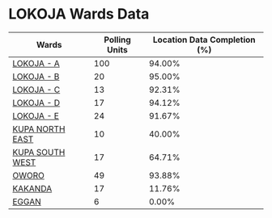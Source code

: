 
# LOKOJA Wards Data

| Wards | Polling Units | Location Data Completion (%) |
| ---- | ----- | ------- |
| [LOKOJA - A](./wards/5546-lokoja-a) | 100 | 94.00% |
| [LOKOJA - B](./wards/5547-lokoja-b) | 20 | 95.00% |
| [LOKOJA - C](./wards/5548-lokoja-c) | 13 | 92.31% |
| [LOKOJA - D](./wards/5549-lokoja-d) | 17 | 94.12% |
| [LOKOJA - E](./wards/5550-lokoja-e) | 24 | 91.67% |
| [KUPA NORTH EAST](./wards/5551-kupa-north-east) | 10 | 40.00% |
| [KUPA SOUTH WEST](./wards/5552-kupa-south-west) | 17 | 64.71% |
| [OWORO](./wards/5553-oworo) | 49 | 93.88% |
| [KAKANDA](./wards/5554-kakanda) | 17 | 11.76% |
| [EGGAN](./wards/5555-eggan) | 6 | 0.00% |




